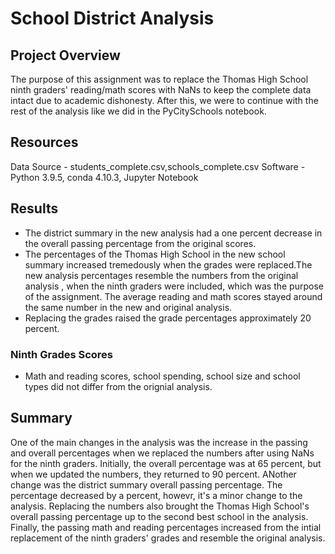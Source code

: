 # School District Analysis

## Project Overview 

  The purpose of this assignment was to replace the Thomas High School ninth graders' reading/math scores with NaNs to keep the complete data intact due to academic dishonesty. After this, we were to continue with the rest of the analysis like we did in the PyCitySchools notebook.

## Resources
Data Source - students_complete.csv,schools_complete.csv
Software - Python 3.9.5, conda 4.10.3, Jupyter Notebook

## Results
- The district summary in the new analysis had a one percent decrease in the overall passing percentage from the original  scores.
- The percentages of the Thomas High School in the new school summary increased tremedously when the grades were replaced.The new analysis percentages resemble the numbers from the original analysis , when the ninth graders were included, which was the purpose of the assignment. The average reading and math scores stayed around the same number in the new and original analysis.
- Replacing the grades raised the grade percentages approximately 20 percent. 
### Ninth Grades Scores
- Math and reading scores, school spending, school size and school types did not differ from the orignial analysis. 
  
## Summary 

One of the main changes in the analysis was the increase in the passing and overall percentages when we replaced the numbers after using NaNs for the ninth graders. Initially, the overall percentage was at 65 percent, but when we updated the numbers, they returned to 90 percent. ANother change was the district summary overall passing percentage. The percentage decreased by a percent, howevr, it's a minor change to the analysis. Replacing the numbers also brought the Thomas High School's overall passing percentage up to the second best school in the analysis. Finally, the passing math and reading percentages increased from the intial replacement of the ninth graders' grades and resemble the original analysis.
 
